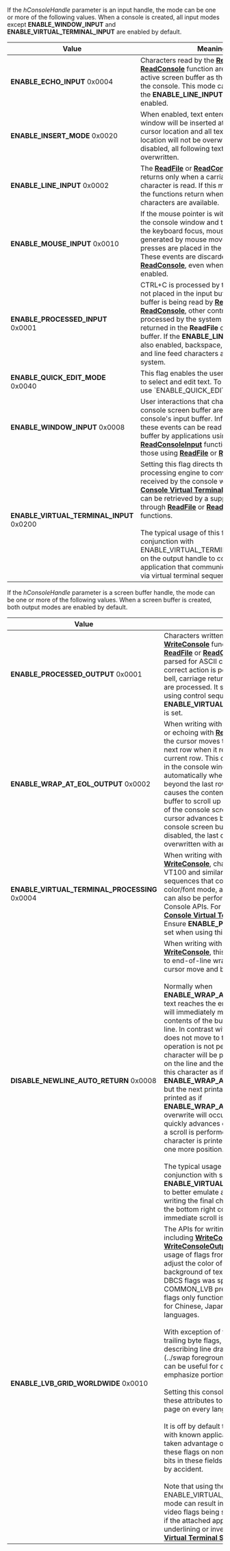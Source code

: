 If the *hConsoleHandle* parameter is an input handle, the mode can be one or more of the following values. When a console is created, all input modes except **ENABLE\_WINDOW\_INPUT** and **ENABLE\_VIRTUAL\_TERMINAL\_INPUT** are enabled by default.

| Value | Meaning |
|-|-|
| **ENABLE_ECHO_INPUT** 0x0004 | Characters read by the **[ReadFile](/windows/win32/api/fileapi/nf-fileapi-readfile)** or **[ReadConsole](../readconsole.md)** function are written to the active screen buffer as they are typed into the console. This mode can be used only if the **ENABLE_LINE_INPUT** mode is also enabled. |
| **ENABLE_INSERT_MODE** 0x0020 | When enabled, text entered in a console window will be inserted at the current cursor location and all text following that location will not be overwritten. When disabled, all following text will be overwritten. |
| **ENABLE_LINE_INPUT** 0x0002 | The **[ReadFile](/windows/win32/api/fileapi/nf-fileapi-readfile)** or **[ReadConsole](../readconsole.md)** function returns only when a carriage return character is read. If this mode is disabled, the functions return when one or more characters are available. |
| **ENABLE_MOUSE_INPUT** 0x0010 | If the mouse pointer is within the borders of the console window and the window has the keyboard focus, mouse events generated by mouse movement and button presses are placed in the input buffer. These events are discarded by **[ReadFile](/windows/win32/api/fileapi/nf-fileapi-readfile)** or **[ReadConsole](../readconsole.md)**, even when this mode is enabled. |
| **ENABLE_PROCESSED_INPUT** 0x0001 | CTRL+C is processed by the system and is not placed in the input buffer. If the input buffer is being read by **[ReadFile](/windows/win32/api/fileapi/nf-fileapi-readfile)** or **[ReadConsole](../readconsole.md)**, other control keys are processed by the system and are not returned in the **ReadFile** or **ReadConsole** buffer. If the **ENABLE_LINE_INPUT** mode is also enabled, backspace, carriage return, and line feed characters are handled by the system. |
| **ENABLE_QUICK_EDIT_MODE** 0x0040 | This flag enables the user to use the mouse to select and edit text. To enable this mode, use `ENABLE_QUICK_EDIT_MODE | ENABLE_EXTENDED_FLAGS`. To disable this mode, use **ENABLE_EXTENDED_FLAGS** without this flag. |
| **ENABLE_WINDOW_INPUT** 0x0008 | User interactions that change the size of the console screen buffer are reported in the console's input buffer. Information about these events can be read from the input buffer by applications using the **[ReadConsoleInput](../readconsoleinput.md)** function, but not by those using **[ReadFile](/windows/win32/api/fileapi/nf-fileapi-readfile)** or **[ReadConsole](../readconsole.md)**. |
| **ENABLE_VIRTUAL_TERMINAL_INPUT** 0x0200 | Setting this flag directs the Virtual Terminal processing engine to convert user input received by the console window into **[Console Virtual Terminal Sequences](../console-virtual-terminal-sequences.md)** that can be retrieved by a supporting application through **[ReadFile](/windows/win32/api/fileapi/nf-fileapi-readfile)** or **[ReadConsole](../readconsole.md)** functions.<br /><br />The typical usage of this flag is intended in conjunction with ENABLE_VIRTUAL_TERMINAL_PROCESSING on the output handle to connect to an application that communicates exclusively via virtual terminal sequences. |

If the *hConsoleHandle* parameter is a screen buffer handle, the mode can be one or more of the following values. When a screen buffer is created, both output modes are enabled by default.

| Value | Meaning |
|-|-|
| **ENABLE_PROCESSED_OUTPUT** 0x0001 | Characters written by the **[WriteFile](/windows/win32/api/fileapi/nf-fileapi-writefile)** or **[WriteConsole](../writeconsole.md)** function or echoed by the **[ReadFile](/windows/win32/api/fileapi/nf-fileapi-readfile)** or **[ReadConsole](../readconsole.md)** function are parsed for ASCII control sequences, and the correct action is performed. Backspace, tab, bell, carriage return, and line feed characters are processed. It should be enabled when using control sequences or when **ENABLE_VIRTUAL_TERMINAL_PROCESSING** is set. |
| **ENABLE_WRAP_AT_EOL_OUTPUT** 0x0002 | When writing with **[WriteFile](/windows/win32/api/fileapi/nf-fileapi-writefile)** or **[WriteConsole](../writeconsole.md)** or echoing with **[ReadFile](/windows/win32/api/fileapi/nf-fileapi-readfile)** or **[ReadConsole](../readconsole.md)**, the cursor moves to the beginning of the next row when it reaches the end of the current row. This causes the rows displayed in the console window to scroll up automatically when the cursor advances beyond the last row in the window. It also causes the contents of the console screen buffer to scroll up (../discarding the top row of the console screen buffer) when the cursor advances beyond the last row in the console screen buffer. If this mode is disabled, the last character in the row is overwritten with any subsequent characters. |
| **ENABLE_VIRTUAL_TERMINAL_PROCESSING** 0x0004 | When writing with **[WriteFile](/windows/win32/api/fileapi/nf-fileapi-writefile)** or **[WriteConsole](../writeconsole.md)**, characters are parsed for VT100 and similar control character sequences that control cursor movement, color/font mode, and other operations that can also be performed via the existing Console APIs. For more information, see **[Console Virtual Terminal Sequences](../console-virtual-terminal-sequences.md)**. <br /> Ensure **ENABLE_PROCESSED_OUTPUT** is set when using this flag.|
| **DISABLE_NEWLINE_AUTO_RETURN** 0x0008 | When writing with **[WriteFile](/windows/win32/api/fileapi/nf-fileapi-writefile)** or **[WriteConsole](../writeconsole.md)**, this adds an additional state to end-of-line wrapping that can delay the cursor move and buffer scroll operations.<br /><br />Normally when **ENABLE_WRAP_AT_EOL_OUTPUT** is set and text reaches the end of the line, the cursor will immediately move to the next line and the contents of the buffer will scroll up by one line. In contrast with this flag set, the cursor does not move to the next line, and the scroll operation is not performed. The written character will be printed in the final position on the line and the cursor will remain above this character as if **ENABLE_WRAP_AT_EOL_OUTPUT** was off, but the next printable character will be printed as if **ENABLE_WRAP_AT_EOL_OUTPUT** is on. No overwrite will occur. Specifically, the cursor quickly advances down to the following line, a scroll is performed if necessary, the character is printed, and the cursor advances one more position.<br /><br />The typical usage of this flag is intended in conjunction with setting **ENABLE_VIRTUAL_TERMINAL_PROCESSING** to better emulate a terminal emulator where writing the final character on the screen (../in the bottom right corner) without triggering an immediate scroll is the desired behavior. |
| **ENABLE_LVB_GRID_WORLDWIDE** 0x0010 | The APIs for writing character attributes including **[WriteConsoleOutput](../writeconsoleoutput.md)** and **[WriteConsoleOutputAttribute](../writeconsoleoutputattribute.md)** allow the usage of flags from **[character attributes](../console-screen-buffers.md#character-attributes)** to adjust the color of the foreground and background of text. Additionally, a range of DBCS flags was specified with the COMMON_LVB prefix. Historically, these flags only functioned in DBCS code pages for Chinese, Japanese, and Korean languages.<br /><br />With exception of the leading byte and trailing byte flags, the remaining flags describing line drawing and reverse video (../swap foreground and background colors) can be useful for other languages to emphasize portions of output.<br /><br />Setting this console mode flag will allow these attributes to be used in every code page on every language.<br /><br />It is off by default to maintain compatibility with known applications that have historically taken advantage of the console ignoring these flags on non-CJK machines to store bits in these fields for their own purposes or by accident.<br /><br />Note that using the ENABLE_VIRTUAL_TERMINAL_PROCESSING mode can result in LVB grid and reverse video flags being set while this flag is still off if the attached application requests underlining or inverse video via **[Console Virtual Terminal Sequences](../console-virtual-terminal-sequences.md)**. |
